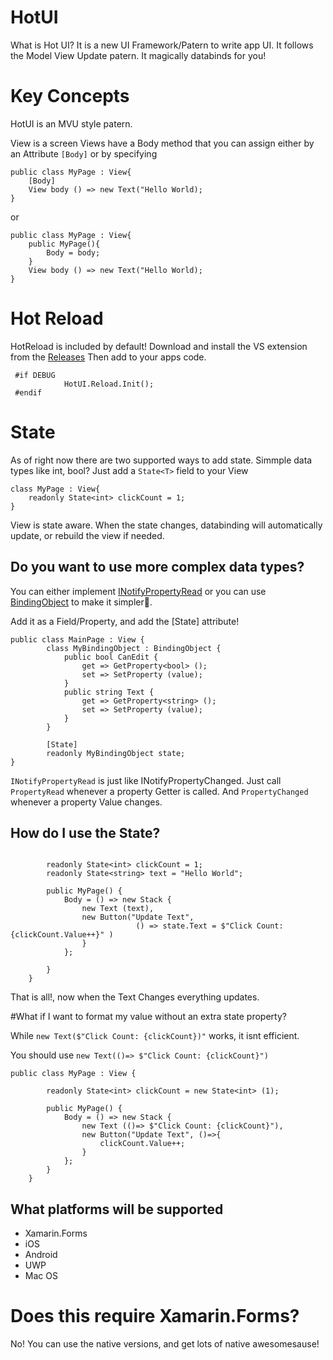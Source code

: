 # HotUI

What is Hot UI? It is a new UI Framework/Patern to write app UI.  It follows the Model View Update patern. It magically databinds for you!  

# Key Concepts
HotUI is an MVU style patern.

View is a screen
Views have a Body method that you can assign either by an Attribute `[Body]` or by specifying

```
public class MyPage : View{
	[Body]
	View body () => new Text("Hello World);
}
```

or

```
public class MyPage : View{
	public MyPage(){
		Body = body;
	}
	View body () => new Text("Hello World);
}
```


# Hot Reload
HotReload is included by default!
Download and install the VS extension from the [Releases](https://github.com/Clancey/HotUI/releases/)
Then add to your apps code.

``` 
 #if DEBUG
            HotUI.Reload.Init();
 #endif
```


# State
As of right now there are two supported ways to add state.
Simmple data types like int, bool?
Just add a `State<T>` field to your View

```
class MyPage : View{
	readonly State<int> clickCount = 1;
}
```


View is state aware. When the state changes, databinding will automatically update, or rebuild the view if needed.

## Do you want to use more complex data types?

You can either implement [INotifyPropertyRead](https://github.com/Clancey/HotUI/blob/master/src/HotUI/BindingObject.cs#L13) or you can use [BindingObject](https://github.com/Clancey/HotUI/blob/master/src/HotUI/BindingObject.cs) to make it simpler.

Add it as a Field/Property, and add the [State] attribute!


```
public class MainPage : View {
		class MyBindingObject : BindingObject {
			public bool CanEdit {
				get => GetProperty<bool> ();
				set => SetProperty (value);
			}
			public string Text {
				get => GetProperty<string> ();
				set => SetProperty (value);
			}
		}

		[State]
		readonly MyBindingObject state;
}

```

`INotifyPropertyRead` is just like INotifyPropertyChanged. Just call `PropertyRead` whenever a property Getter is called. And `PropertyChanged` whenever a property Value changes.

## How do I use the State?

```	public class MyPage : View {

		readonly State<int> clickCount = 1;
		readonly State<string> text = "Hello World";

		public MyPage() {
			Body = () => new Stack {
				new Text (text),			
				new Button("Update Text",
	                        () => state.Text = $"Click Count: {clickCount.Value++}" )
				}
			};

		}
	}
```

That is all!, now when the Text Changes everything updates. 

#What if I want to format my value without an extra state property?

While `new Text($"Click Count: {clickCount})"` works, it isnt efficient.

You should use `new Text(()=> $"Click Count: {clickCount}")`

```
public class MyPage : View {

		readonly State<int> clickCount = new State<int> (1);

		public MyPage() {
			Body = () => new Stack {
				new Text (()=> $"Click Count: {clickCount}"),
				new Button("Update Text", ()=>{
					clickCount.Value++;
				}
			};
		}
	}

```


## What platforms will be supported

* Xamarin.Forms
* iOS
* Android
* UWP
* Mac OS


# Does this require Xamarin.Forms?
No!  You can use the native versions, and get lots of native awesomesause!